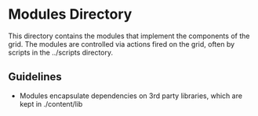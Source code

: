 
Modules Directory
=================

This directory contains the modules that implement the components of the grid.
The modules are controlled via actions fired on the grid, often by scripts in
the ../scripts directory.

Guidelines
----------

 * Modules encapsulate dependencies on 3rd party libraries, which are kept in ./content/lib
 
   